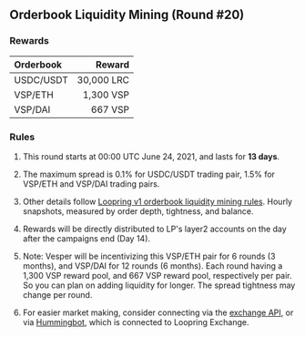 ## Orderbook Liquidity Mining (Round #20)


### Rewards

| **Orderbook** | **Reward** |
| :--- | ---: |
| USDC/USDT | 30,000 LRC|
| VSP/ETH | 1,300 VSP|
| VSP/DAI | 667 VSP|


### Rules

1) This round starts at 00:00 UTC June 24, 2021, and lasts for **13 days**.

2) The maximum spread is 0.1% for USDC/USDT trading pair, 1.5% for VSP/ETH and VSP/DAI trading pairs.

3) Other details follow [Loopring v1 orderbook liquidity mining rules](https://medium.loopring.io/loopring-exchange-liquidity-mining-competition-748917b277e6). Hourly snapshots, measured by order depth, tightness, and balance.

4) Rewards will be directly distributed to LP's layer2 accounts on the day after the campaigns end (Day 14).

5) Note: Vesper will be incentivizing this VSP/ETH pair for 6 rounds (3 months), and VSP/DAI for 12 rounds (6 months). Each round having a 1,300 VSP reward pool, and 667 VSP reward pool, respectively per pair. So you can plan on adding liquidity for longer. The spread tightness may change per round.

6) For easier market making, consider connecting via the [exchange API](https://docs.loopring.io/en/), or via [Hummingbot](https://docs.hummingbot.io/exchange-connectors/loopring/), which is connected to Loopring Exchange.
